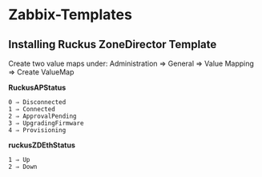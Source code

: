 # Zabbix-Templates #



## Installing Ruckus ZoneDirector Template ##



  Create two value maps under:  Administration => General => Value Mapping => Create ValueMap

  **RuckusAPStatus**

    0 ⇒ Disconnected
    1 ⇒ Connected
    2 ⇒ ApprovalPending
    3 ⇒ UpgradingFirmware
    4 ⇒ Provisioning


  **ruckusZDEthStatus**

    1 ⇒ Up
    2 ⇒ Down
